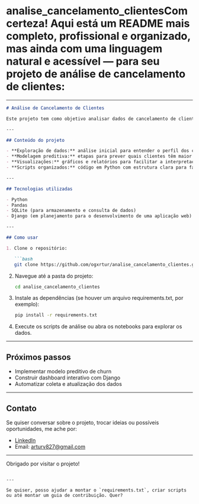 # analise_cancelamento_clientesCom certeza! Aqui está um README mais completo, profissional e organizado, mas ainda com uma linguagem natural e acessível — para seu projeto de análise de cancelamento de clientes:

---

````markdown
# Análise de Cancelamento de Clientes

Este projeto tem como objetivo analisar dados de cancelamento de clientes (churn) para identificar padrões, entender os principais motivos que levam à perda de clientes e apoiar a criação de estratégias de retenção.

---

## Conteúdo do projeto

- **Exploração de dados:** análise inicial para entender o perfil dos clientes e padrões de cancelamento  
- **Modelagem preditiva:** etapas para prever quais clientes têm maior risco de cancelar (planejado)  
- **Visualizações:** gráficos e relatórios para facilitar a interpretação dos dados  
- **Scripts organizados:** código em Python com estrutura clara para facilitar manutenção e evolução

---

## Tecnologias utilizadas

- Python  
- Pandas  
- SQLite (para armazenamento e consulta de dados)  
- Django (em planejamento para o desenvolvimento de uma aplicação web)

---

## Como usar

1. Clone o repositório:

   ```bash
   git clone https://github.com/ogxrtur/analise_cancelamento_clientes.git
````

2. Navegue até a pasta do projeto:

   ```bash
   cd analise_cancelamento_clientes
   ```

3. Instale as dependências (se houver um arquivo requirements.txt, por exemplo):

   ```bash
   pip install -r requirements.txt
   ```

4. Execute os scripts de análise ou abra os notebooks para explorar os dados.

---

## Próximos passos

* Implementar modelo preditivo de churn
* Construir dashboard interativo com Django
* Automatizar coleta e atualização dos dados

---

## Contato

Se quiser conversar sobre o projeto, trocar ideias ou possíveis oportunidades, me ache por:

* [LinkedIn](https://www.linkedin.com/in/ogxrtur)
* Email: [arturv827@gmail.com](mailto:arturv827@gmail.com)

---

Obrigado por visitar o projeto!

```

---

Se quiser, posso ajudar a montar o `requirements.txt`, criar scripts ou até montar um guia de contribuição. Quer?
```
